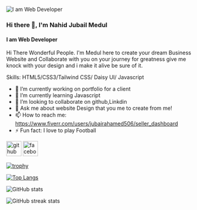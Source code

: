 ![I am Web Developer](https://img.freepik.com/free-vector/hand-drawn-web-developers_23-2148819604.jpg?t=st=1711468450~exp=1711472050~hmac=f85c225cbfe0a8cec12730c2e31cacc05871aafd5c74d8a384f44786302a3d69&w=826)

### Hi there 👋, I'm Nahid Jubail Medul
#### I am Web Developer


Hi There Wonderful People. I'm Medul here to create your dream Business Website and Collaborate with you on your journey for greatness give me knock with your design 
and i make it alive be sure of it.

Skills: HTML5/CSS3/Tailwind CSS/ Daisy UI/ Javascript

- 🔭 I’m currently working on portfolio for a client 
- 🌱 I’m currently learning Javascript 
- 👯 I’m looking to collaborate on github,Linkdin 
- 💬 Ask me about website Design that you me to create from me! 
- 📫 How to reach me: https://www.fiverr.com/users/jubairahamed506/seller_dashboard 
- ⚡ Fun fact: I love to play Football 


[<img src='https://cdn.jsdelivr.net/npm/simple-icons@3.0.1/icons/github.svg' alt='github' height='40'>](https://github.com/jubair234)  [<img src='https://cdn.jsdelivr.net/npm/simple-icons@3.0.1/icons/facebook.svg' alt='facebook' height='40'>](https://www.facebook.com/https://www.facebook.com/profile.php?id=100091589702242)  

[![trophy](https://github-profile-trophy.vercel.app/?username=jubair234)](https://github.com/ryo-ma/github-profile-trophy)

[![Top Langs](https://github-readme-stats.vercel.app/api/top-langs/?username=jubair234)](https://github.com/anuraghazra/github-readme-stats)

![GitHub stats](https://github-readme-stats.vercel.app/api?username=jubair234&show_icons=true)  

![GitHub streak stats](https://streak-stats.demolab.com/?user=jubair234)  



